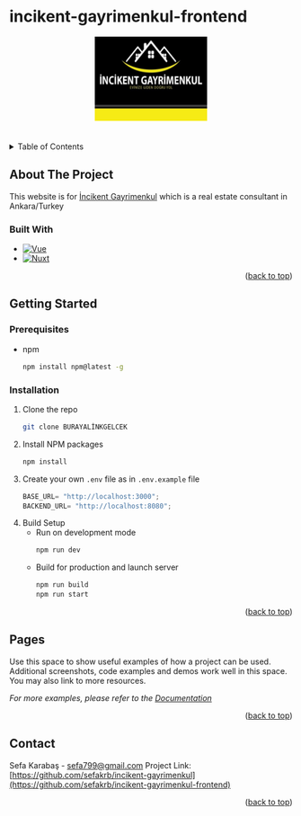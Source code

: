 # incikent-gayrimenkul-frontend

<!-- PROJECT LOGO -->
<div name="readme-top"  align="center">
  <a href="https://github.com/othneildrew/Best-README-Template">
    <img src="assets/images/incikent-gayrimenkul-logo.png" alt="Logo" width="200" height="150">
  </a>
</div>




<br />
<br />


<!-- TABLE OF CONTENTS -->
<details>
  <summary>Table of Contents</summary>
  <ol>
    <li>
      <ul>
        <a href="#built-with">Built With</a>
      </ul>
    </li>
    <li>
      <a href="#getting-started">Getting Started</a>
      <ul>
        <li><a href="#prerequisites">Prerequisites</a></li>
        <li><a href="#installation">Installation</a></li>
      </ul>
    </li>
    <li><a href="#pages">Pages</a></li>
    <li><a href="#contact">Contact</a></li>
  </ol>
</details>


## About The Project

  This website is for [İncikent Gayrimenkul](https://incikentgayrimenkul.sahibinden.com/) which is a real estate consultant in Ankara/Turkey


### Built With

* [![Vue][Vue.js]][Vue-url]
* [![Nuxt][Nuxt]][Nuxt-url]


<p align="right">(<a href="#readme-top">back to top</a>)</p>

## Getting Started

### Prerequisites

* npm
  ```sh
  npm install npm@latest -g
  ```

### Installation

1. Clone the repo
   ```sh
   git clone BURAYALİNKGELCEK
   ```
2. Install NPM packages
   ```sh
   npm install
   ```
3. Create your own `.env` file as in `.env.example` file
   ```js
   BASE_URL= "http://localhost:3000";
   BACKEND_URL= "http://localhost:8080";
   ```
4. Build Setup 
   * Run on development mode
     ```sh
     npm run dev
     ```
   * Build for production and launch server
      ```sh
      npm run build
      npm run start
      ```

<p align="right">(<a href="#readme-top">back to top</a>)</p>

## Pages

Use this space to show useful examples of how a project can be used. Additional screenshots, code examples and demos work well in this space. You may also link to more resources.

_For more examples, please refer to the [Documentation](https://example.com)_

<p align="right">(<a href="#readme-top">back to top</a>)</p>


## Contact
Sefa Karabaş - sefa799@gmail.com
Project Link: [https://github.com/sefakrb/incikent-gayrimenkul](https://github.com/sefakrb/incikent-gayrimenkul-frontend)

<p align="right">(<a href="#readme-top">back to top</a>)</p>

<!-- MARKDOWN LINKS & IMAGES -->
<!-- https://www.markdownguide.org/basic-syntax/#reference-style-links -->
[Vue.js]: https://img.shields.io/badge/Vue.js-35495E?style=for-the-badge&logo=vuedotjs&logoColor=4FC08D
[Vue-url]: https://vuejs.org/
[Nuxt]: https://img.shields.io/badge/Nuxt-002E3B?style=for-the-badge&logo=nuxtdotjs&logoColor=#00DC82
[Nuxt-url]: https://nuxtjs.org/

